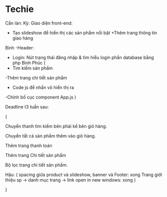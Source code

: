 # Techie
Cần làn:
Kỳ:
Giao diện front-end:
+ Tạo slideshow để hiển thị các sản phẩm nổi bật
+Thêm trang thông tin giao hàng

Bình
-Header:
+ Login: Nút trạng thái đăng nhập & tìm hiểu login phần database bằng php Bình
Phúc (
+ Tìm kiếm sản phẩm 

-Thêm trang chi tiết sản phẩm
+ Code js để nhấn vô hiển thị ra 

-Chỉnh bố cục component App.js 
)

Deadline t3 tuần sau: 

{

Chuyển thanh tìm kiếm bên phải kế bên giỏ hàng.

Chuyển tất cả sản phẩm thêm vào giỏ hàng.


Thêm trang thanh toán

Thêm trang Chi tiết sản phẩm

Bộ lọc trang chi tiết sản phẩm.


Hậu: (
spacing giữa product và slideshow, banner và Footer: xong
Trang giới thiệu sp -> danh mục trang -> link open in new windows: xong
)

}

